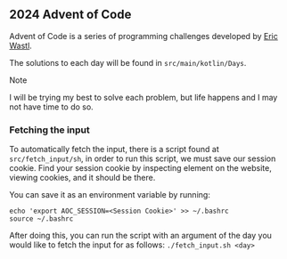 ## 2024 Advent of Code

Advent of Code is a series of programming challenges developed by [Eric Wastl](https://was.tl).

The solutions to each day will be found in `src/main/kotlin/Days`.

> [!NOTE]
> I will be trying my best to solve each problem, but life happens and I may not have time to do so. 

### Fetching the input
To automatically fetch the input, there is a script found at `src/fetch_input/sh`, in order to run this script, we must save our session cookie. 
Find your session cookie by inspecting element on the website, viewing cookies, and it should be there. 

You can save it as an environment variable by running:
```declarative
echo 'export AOC_SESSION=<Session Cookie>' >> ~/.bashrc
source ~/.bashrc
```

After doing this, you can run the script with an argument of the day you would like to fetch the input for as follows:
`./fetch_input.sh <day>`